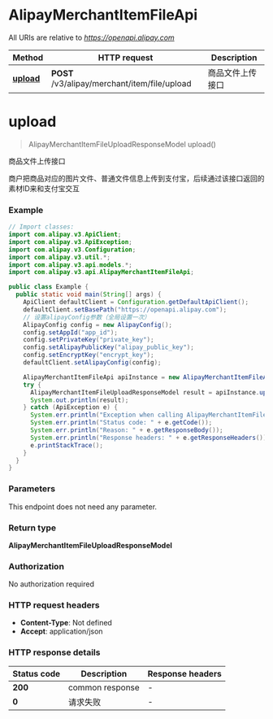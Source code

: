 # AlipayMerchantItemFileApi

All URIs are relative to *https://openapi.alipay.com*

| Method | HTTP request | Description |
|------------- | ------------- | -------------|
| [**upload**](AlipayMerchantItemFileApi.md#upload) | **POST** /v3/alipay/merchant/item/file/upload | 商品文件上传接口 |


<a name="upload"></a>
# **upload**
> AlipayMerchantItemFileUploadResponseModel upload()

商品文件上传接口

商户把商品对应的图片文件、普通文件信息上传到支付宝，后续通过该接口返回的素材ID来和支付宝交互

### Example
```java
// Import classes:
import com.alipay.v3.ApiClient;
import com.alipay.v3.ApiException;
import com.alipay.v3.Configuration;
import com.alipay.v3.util.*;
import com.alipay.v3.api.models.*;
import com.alipay.v3.api.AlipayMerchantItemFileApi;

public class Example {
  public static void main(String[] args) {
    ApiClient defaultClient = Configuration.getDefaultApiClient();
    defaultClient.setBasePath("https://openapi.alipay.com");
    // 设置alipayConfig参数（全局设置一次）
    AlipayConfig config = new AlipayConfig();
    config.setAppId("app_id");
    config.setPrivateKey("private_key");
    config.setAlipayPublicKey("alipay_public_key");
    config.setEncryptKey("encrypt_key");
    defaultClient.setAlipayConfig(config);

    AlipayMerchantItemFileApi apiInstance = new AlipayMerchantItemFileApi(defaultClient);
    try {
      AlipayMerchantItemFileUploadResponseModel result = apiInstance.upload();
      System.out.println(result);
    } catch (ApiException e) {
      System.err.println("Exception when calling AlipayMerchantItemFileApi#upload");
      System.err.println("Status code: " + e.getCode());
      System.err.println("Reason: " + e.getResponseBody());
      System.err.println("Response headers: " + e.getResponseHeaders());
      e.printStackTrace();
    }
  }
}
```

### Parameters
This endpoint does not need any parameter.

### Return type

**AlipayMerchantItemFileUploadResponseModel**

### Authorization

No authorization required

### HTTP request headers

 - **Content-Type**: Not defined
 - **Accept**: application/json

### HTTP response details
| Status code | Description | Response headers |
|-------------|-------------|------------------|
| **200** | common response |  -  |
| **0** | 请求失败 |  -  |

